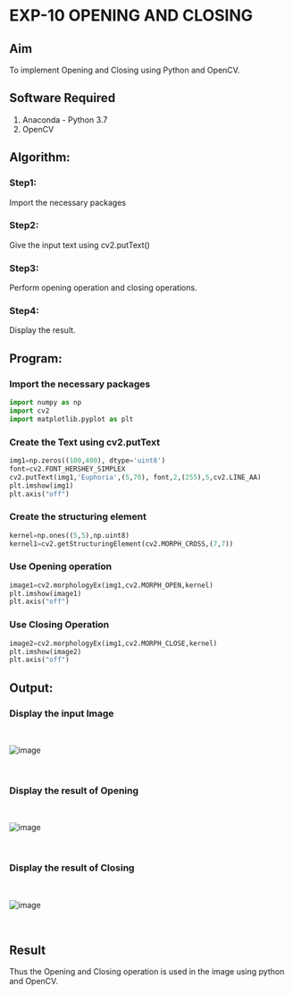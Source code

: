 # EXP-10 OPENING AND CLOSING
## Aim
To implement Opening and Closing using Python and OpenCV.

## Software Required
1. Anaconda - Python 3.7
2. OpenCV
## Algorithm:
### Step1:
Import the necessary packages
### Step2:
Give the input text using cv2.putText()
### Step3:
Perform opening operation and closing operations.
### Step4:
Display the result.

## Program:

### Import the necessary packages
``` Python
import numpy as np
import cv2
import matplotlib.pyplot as plt
```
### Create the Text using cv2.putText
```python
img1=np.zeros((100,400), dtype='uint8')
font=cv2.FONT_HERSHEY_SIMPLEX
cv2.putText(img1,'Euphoria',(5,70), font,2,(255),5,cv2.LINE_AA)
plt.imshow(img1)
plt.axis("off")
```
### Create the structuring element
```python
kernel=np.ones((5,5),np.uint8)
kernel1=cv2.getStructuringElement(cv2.MORPH_CROSS,(7,7))
```
### Use Opening operation
```python
image1=cv2.morphologyEx(img1,cv2.MORPH_OPEN,kernel)
plt.imshow(image1)
plt.axis("off")
```
### Use Closing Operation
```python
image2=cv2.morphologyEx(img1,cv2.MORPH_CLOSE,kernel)
plt.imshow(image2)
plt.axis("off")
```
## Output:

### Display the input Image
<br>

![image](https://github.com/RagulRM/OPENING--AND-CLOSING/assets/121609342/048724f7-ea98-4f91-9542-d391ee916adb)

<br>

### Display the result of Opening
<br>

![image](https://github.com/RagulRM/OPENING--AND-CLOSING/assets/121609342/87a5bc25-473a-4848-adac-b3f93a49a77b)

<br>

### Display the result of Closing
<br>

![image](https://github.com/RagulRM/OPENING--AND-CLOSING/assets/121609342/ef59865b-ab82-4105-af59-db57da1d3827)

<br>

## Result
Thus the Opening and Closing operation is used in the image using python and OpenCV.
